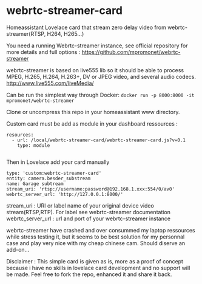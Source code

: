 # webrtc-streamer-card
Homeassistant Lovelace card that stream zero delay video from webrtc-streamer(RTSP, H264, H265...)


You need a running Webrtc-streamer instance, see official repository for more details and full options :
https://github.com/mpromonet/webrtc-streamer

webrtc-streamer is based on live555 lib so it should be able to process MPEG, H.265, H.264, H.263+, DV or JPEG video, and several audio codecs.
http://www.live555.com/liveMedia/

Can be run the simplest way through Docker:
```docker run -p 8000:8000 -it mpromonet/webrtc-streamer```

Clone or uncompress this repo in your homeassistant www directory.

Custom card must be add as module in your dashboard ressources :
```
resources:
  - url: /local/webrtc-streamer-card/webrtc-streamer-card.js?v=0.1
    type: module
    
```

Then in Lovelace add your card manually 
```
type: 'custom:webrtc-streamer-card'
entity: camera.besder_substream
name: Garage subtream
stream_uri: 'rtsp://username:password@192.168.1.xxx:554/0/av0'
webrtc_server_url: 'http://127.0.0.1:8000/'

```

stream_uri : URI or label name of your original device video stream(RTSP,RTP). For label see webrtc-streamer documentation
webrtc_server_url : url and port of your webrtc-streamer instance


webrtc-streamer have crashed and over consummed my laptop ressources while stress testing it, but it seems to be best solution for my personnal case and play very nice with my cheap chinese cam.
Should diserve an add-on...


Disclaimer : This simple card is given as is, more as a proof of concept because i have no skills in lovelace card development and no support will be made.
Feel free to fork the repo, enhanced it and share it back.
